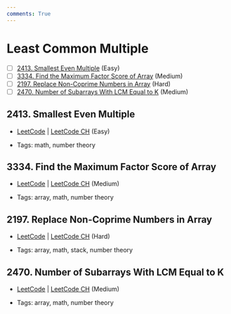 ```yaml
---
comments: True
---
```


# Least Common Multiple

- [ ] [2413. Smallest Even Multiple](https://leetcode.cn/problems/smallest-even-multiple/) (Easy)
- [ ] [3334. Find the Maximum Factor Score of Array](https://leetcode.cn/problems/find-the-maximum-factor-score-of-array/) (Medium)
- [ ] [2197. Replace Non-Coprime Numbers in Array](https://leetcode.cn/problems/replace-non-coprime-numbers-in-array/) (Hard)
- [ ] [2470. Number of Subarrays With LCM Equal to K](https://leetcode.cn/problems/number-of-subarrays-with-lcm-equal-to-k/) (Medium)

## 2413. Smallest Even Multiple

-   [LeetCode](https://leetcode.com/problems/smallest-even-multiple/) | [LeetCode CH](https://leetcode.cn/problems/smallest-even-multiple/) (Easy)

-   Tags: math, number theory

## 3334. Find the Maximum Factor Score of Array

-   [LeetCode](https://leetcode.com/problems/find-the-maximum-factor-score-of-array/) | [LeetCode CH](https://leetcode.cn/problems/find-the-maximum-factor-score-of-array/) (Medium)

-   Tags: array, math, number theory

## 2197. Replace Non-Coprime Numbers in Array

-   [LeetCode](https://leetcode.com/problems/replace-non-coprime-numbers-in-array/) | [LeetCode CH](https://leetcode.cn/problems/replace-non-coprime-numbers-in-array/) (Hard)

-   Tags: array, math, stack, number theory

## 2470. Number of Subarrays With LCM Equal to K

-   [LeetCode](https://leetcode.com/problems/number-of-subarrays-with-lcm-equal-to-k/) | [LeetCode CH](https://leetcode.cn/problems/number-of-subarrays-with-lcm-equal-to-k/) (Medium)

-   Tags: array, math, number theory
